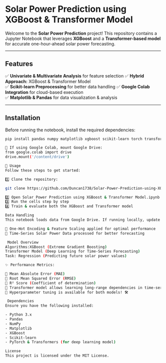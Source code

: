 #  Solar Power Prediction using XGBoost & Transformer Model 

Welcome to the **Solar Power Prediction** project! This repository contains a Jupyter Notebook that leverages **XGBoost** and a **Transformer-based model** for accurate one-hour-ahead solar power forecasting. 

---

##  Features
✅ **Univariate & Multivariate Analysis** for feature selection 
✅ **Hybrid Approach:** XGBoost & Transformer Model   
✅ **Scikit-learn Preprocessing** for better data handling 
✅ **Google Colab Integration** for cloud-based execution   
✅ **Matplotlib & Pandas** for data visualization & analysis  

---

##  Installation
Before running the notebook, install the required dependencies:

```bash
pip install pandas numpy matplotlib xgboost scikit-learn torch transformers

🔹 If using Google Colab, mount Google Drive:
from google.colab import drive
drive.mount('/content/drive')

📌 Usage
Follow these steps to get started:

1️⃣ Clone the repository:

git clone https://github.com/Duncan1738/Solar-Power-Prediction-using-XGBoost-Transformer-Mode.git

2️⃣ Open Solar Power Prediction using XGBoost & Transformer Model.ipynb in Jupyter or Google Colab
3️⃣ Run the cells step by step
4️⃣ Train & evaluate both the XGBoost and Transformer model

Data Handling
This notebook loads data from Google Drive. If running locally, update the file paths accordingly.

🔹 One-Hot Encoding & Feature Scaling applied for optimal performance
🔹 Time-Series Solar Power Data processed for better forecasting

 Model Overview
Algorithms:XGBoost (Extreme Gradient Boosting)
Transformer Model (Deep Learning for Time-Series Forecasting)
Task: Regression (Predicting future solar power values)

✨ Performance Metrics:

🔹 Mean Absolute Error (MAE)
🔹 Root Mean Squared Error (RMSE)
🔹 R² Score (Coefficient of determination)
🔹 Transformer model allows learning long-range dependencies in time-series data
🔹 Hyperparameter tuning is available for both models! 🛠️

 Dependencies
Ensure you have the following installed:

- Python 3.x
- Pandas
- NumPy
- Matplotlib
- XGBoost
- Scikit-learn
- PyTorch & Transformers (for deep learning model)

License
This project is licensed under the MIT License. 
